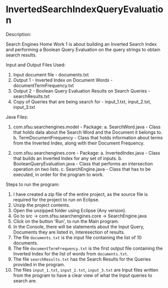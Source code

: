 # InvertedSearchIndexQueryEvaluation

Description:

Search Engines Home Work 1 is about building an Inverted Search Index and performing a Boolean Query Evaluation on the query strings to obtain search results.

Input and Output Files Used:

1. Input document file - documents.txt
2. Output 1 - Inverted Index on Document Words - documentTermFrequency.txt
3. Output 2 - Boolean Query Evaluation Results on Search Queries - searchResults.txt
4. Copy of Queries that are being search for - input_1.txt, input_2.txt, input_3.txt

Java Files:

1. com.sfsu.searchengines.model - Package:
	a. SearchWord.java - Class that holds data about the Search Word and the Document it belongs to.
	b. TermDocumentFrequency - Class that holds information about terms from the Inverted Index, along with their Document Frequency.
	
2. com.sfsu.searchengines.core - Package:
	a. InvertedIndex.java - Class that builds an Inverted Index for any set of inputs.
	b. BooleanQueryEvaluation.java -  Class that performs an intersection operation on two lists.
	c. SearchEngine.java - Class that has to be executed, in order for the program to work.

Steps to run the program:

1. I have created a zip file of the entire project, as the source file is required for the project to run on Eclipse.
2. Unzip the project contents.
3. Open the unzipped folder using Eclipse (Any version).
4. Go to src -> com.sfsu.searchengines.core -> SearchEngine.java
5. Click on the button 'Run', to run the Main program.
6. In the Console, there will be statements about the Input Query, Documents they are listed in, Interesection of results.
7. The file `documents.txt` is the input file containing the list of 10 documents.
8. The file `documentTermFrequency.txt` is the first output file containing the Inverted Index for the list of words from `documents.txt`.
9. The file `searchResults.txt` has the Search Results for the Queries provided in the program.
10. The files `input_1.txt`, `input_2.txt`, `input_3.txt` are Input files written from the program to have a clear view of what the Input queries to search are.



